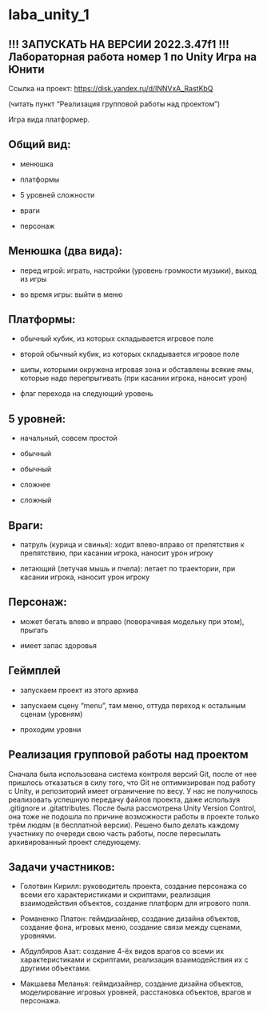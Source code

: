 # laba_unity_1

!!!  ЗАПУСКАТЬ НА ВЕРСИИ 2022.3.47f1  !!!
Лабораторная работа номер 1 по Unity
Игра на Юнити
------------------------------------------------------------------------------------------
Ссылка на проект: https://disk.yandex.ru/d/lNNVxA_RastKbQ 

(читать пункт “Реализация групповой работы над проектом”)


Игра вида платформер.

Общий вид:
------------------------------------------------------------------------------------------
- менюшка

- платформы

- 5 уровней сложности

- враги

- персонаж


Менюшка (два вида):
------------------------------------------------------------------------------------------
- перед игрой: играть, настройки (уровень громкости музыки), выход из игры

- во время игры: выйти в меню


Платформы:
------------------------------------------------------------------------------------------
- обычный кубик, из которых складывается игровое поле

- второй обычный кубик, из которых складывается игровое поле

- шипы, которыми окружена игровая зона и обставлены всякие ямы, которые надо перепрыгивать (при касании игрока, наносит урон)

- флаг перехода на следующий уровень


5 уровней:
------------------------------------------------------------------------------------------
- начальный, совсем простой

- обычный

- обычный

- сложнее

- сложный


Враги:
------------------------------------------------------------------------------------------
- патруль (курица и свинья): ходит влево-вправо от препятствия к препятствию, при касании игрока, наносит урон игроку

- летающий (летучая мышь и пчела): летает по траектории, при касании игрока, наносит урон игроку


Персонаж:
------------------------------------------------------------------------------------------
- может бегать влево и вправо (поворачивая модельку при этом), прыгать

- имеет запас здоровья







Геймплей
------------------------------------------------------------------------------------------
- запускаем проект из этого архива

- запускаем сцену “menu”, там меню, оттуда переход к остальным сценам (уровням)

- проходим уровни


Реализация групповой работы над проектом
------------------------------------------------------------------------------------------
Сначала была использована система контроля версий Git, после от нее пришлось отказаться в силу того, что Git не оптимизирован под работу с Unity, и репозиторий имеет ограничение по весу. У нас не получилось реализовать успешную передачу файлов проекта, даже используя .gitignore и .gitattributes.
После была рассмотрена Unity Version Control, она тоже не подошла по причине возможности работы в проекте только трём людям (в бесплатной версии).
Решено было делать каждому участнику по очереди свою часть работы, после пересылать архивированный проект следующему.


Задачи участников:
------------------------------------------------------------------------------------------
- Голотвин Кирилл: руководитель проекта, создание персонажа со всеми его характеристиками и скриптами, реализация взаимодействия объектов, создание платформ для игрового поля.

- Романенко Платон: геймдизайнер, создание дизайна объектов, создание фона, игровых меню, создание связи между сценами, уровнями.

- Абдулбяров Азат: создание 4-ёх видов врагов со всеми их характеристиками и скриптами, реализация взаимодействия их с другими объектами.

- Макшаева Меланья: геймдизайнер, создание дизайна объектов, моделирование игровых уровней, расстановка объектов, врагов и персонажа.
